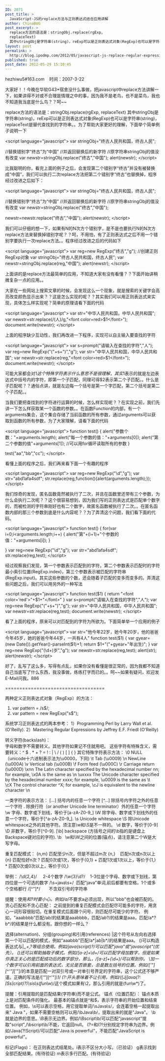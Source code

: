 ```yaml
---
ID: 2071
post_title: >
  JavaScript-JS的replace方法与正则表达式结合应用讲解
author: ChinaBUG
post_excerpt: >
  replace方法的语法是：stringObj.replace(rgExp,
  replaceText)
  其中stringObj是字符串(string)，reExp可以是正则表达式对象(RegExp)也可以是字符串(string)，replaceText是替代查找到的字符串。。为了帮助大家更好的理解，下面举个简单例子说明一下
layout: post
permalink: >
  http://blog.ipodmp.com/2012/05/javascript-js-replace-regular-expression-application-to-explain.html
published: true
post_date: 2012-05-29 15:10:45
---
```

hezhiwu5#163.com    时间：2007-3-22

大家好！！今晚在华软G43*宿舍没什么事做，把javascript中replace方法讲解一下，如果讲得不对或不合理是情理之中的事，因为我不是老鸟，也不是菜鸟，我也不知道我当底是什么鸟？？呵~~

replace方法的语法是：stringObj.replace(rgExp, replaceText) 其中stringObj是字符串(string)，reExp可以是正则表达式对象(RegExp)也可以是字符串(string)，replaceText是替代查找到的字符串。。为了帮助大家更好的理解，下面举个简单例子说明一下

&lt;script language="javascript"&gt;
var stringObj="终古人民共和国，终古人民";

//替换错别字“终古”为“中国”
//并返回替换后的新字符
//原字符串stringObj的值没有改变
var newstr=stringObj.replace("终古","中国");
alert(newstr);
&lt;/script&gt;

比我聪明的你，看完上面的例子之后，会发现第二个错别字“终古”并没有被替换成“中国”，我们可以执行二次replace方法把第二个错别字“终古”也替换掉，程序经过改进之后如下：

&lt;script language="javascript"&gt;
var stringObj="终古人民共和国，终古人民";

//替换错别字“终古”为“中国”
//并返回替换后的新字符
//原字符串stringObj的值没有改变
var newstr=stringObj.replace("终古","中国");

newstr=newstr.replace("终古","中国");
alert(newstr);
&lt;/script&gt;

我们可以仔细的想一下，如果有N的N次方个错别字，是不是也要执行N的N次方replace方法来替换掉错别字呢？？呵，不用怕，有了正则表达式之后不用一个错别字要执行一次replace方法。。程序经过改进之后的代码如下

&lt;script language="javascript"&gt;
var reg=new RegExp("终古","g"); //创建正则RegExp对象
var stringObj="终古人民共和国，终古人民";
var newstr=stringObj.replace(reg,"中国");
alert(newstr);
&lt;/script&gt;

上面讲的是replace方法最简单的应用，不知道大家有没有看懂？？下面开始讲稍微复杂一点的应用。。

大家在一些网站上搜索文章的时候，会发现这么一个现象，就是搜索的关键字会高亮改变颜色显示出来？？这是怎么实现的呢？？其实我们可以用正则表达式来实现，具体怎么样实现呢？简单的原理请看下面的代码

&lt;script language="javascript"&gt;
var str="中华人民共和国，中华人民共和国";
var newstr=str.replace(/(人)/g,"&lt;font color=red&gt;$1&lt;/font&gt;");
document.write(newstr);
&lt;/script&gt;

上面的程序缺少互动性，我们再改进一下程序，实现可以自主输入要查找的字符

&lt;script language="javascript"&gt;
var s=prompt("请输入在查找的字符","人");
var reg=new RegExp("("+s+")","g");
var str="中华人民共和国，中华人民共和国";
var newstr=str.replace(reg,"&lt;font color=red&gt;$1&lt;/font&gt;");
document.write(newstr);
&lt;/script&gt;

可能大家都会对$1这个特殊字符表示什么意思不是很理解，其实$1表示的就是左边表达式中括号内的字符，即第一个子匹配，同理可得$2表示第二个子匹配。。什么是子匹配呢？？通俗点讲，就是左边每一个括号是第一个字匹配，第二个括号是第二个子匹配。。

当我们要把查找到的字符进行运算的时候，怎么样实现呢？？在实现之前，我们先讲一下怎么样获取某一个函数的参数。。在函数Function的内部，有一个arguments集合，这个集合存储了当前函数的所有参数，通过arguments可以获取到函数的所有参数，为了大家理解，请看下面的代码

&lt;script language="javascript"&gt;
function test()
{
alert("参数个数："+arguments.length);
alert("每一个参数的值："+arguments[0]);
alert("第二个参数的值"+arguments[1]);
//可以用for循环读取所有的参数
}

test("aa","bb","cc");
&lt;/script&gt;

看懂上面的程序之后，我们再来看下面一个有趣的程序

&lt;script language="javascript"&gt;
var reg=new RegExp("\d","g");
var str="abd1afa4sdf";
str.replace(reg,function(){alert(arguments.length);});
&lt;/script&gt;

我们惊奇的发现，匿名函数竟然被执行了二次，并且在函数里还带有三个参数，为什么会执行二次呢？？这个很容易想到，因为我们写的正则表达式是匹配单个数字的，而被检测的字符串刚好也有二个数字，故匿名函数被执行了二次。。在匿名函数内部的那三个参数到底是什么内容呢？？为了弄清这个问题，我们看下面的代码。

&lt;script language="javascript"&gt;
function test()
{
for(var i=0;i&lt;arguments.length;i++)
{
alert("第"+(i+1)+"个参数的值："+arguments[i]);
}

}
var reg=new RegExp("\d","g");
var str="abd1afa4sdf";
str.replace(reg,test);
&lt;/script&gt;

经过观察我们发现，第一个参数表示匹配到的字符，第二个参数表示匹配时的字符最小索引位置(RegExp.index)，第三个参数表示被匹配的字符串(RegExp.input)。其实这些参数的个数，还会随着子匹配的变多而变多的。弄清这些问题之后，我们可以用另外的一种写法

&lt;script language="javascript"&gt;
function test($1)
{
return "&lt;font color='red'&gt;"+$1+"&lt;/font&gt;"
}
var s=prompt("请输入在查找的字符","人");
var reg=new RegExp("("+s+")","g");
var str="中华人民共和国，中华人民共和国";
var newstr=str.replace(reg,test);
document.write(newstr);
&lt;/script&gt;

看了上面的程序，原来可以对匹配到的字符为所欲为。下面简单举一个应用的例子

&lt;script language="javascript"&gt;
var str="他今年22岁，她今年20岁，他的爸爸今年45岁，她的爸爸今年44岁，一共有4人"
function test($1)
{
var gyear=(new Date()).getYear()-parseInt($1)+1;
return $1+"("+gyear+"年出生)";
}
var reg=new RegExp("(\d+)岁","g");
var newstr=str.replace(reg,test);
alert(str);
alert(newstr);
&lt;/script&gt;

好了，乱写了这么多，写得有点乱，如果你没有看懂是很正常的，因为我都不知道自己当底写了什么东西，我没事做，练练打字而已的。。呵~~如果有疑问，欢迎发E-Mail问我。886

===================================

两种定义正则表达式对象（RegExp）的方法：
1) var pattern = /s$/;
2) var pattern = new RegExp("s$");

系统学习正则表达式的两本参考：
1）Programming Perl by Larry Wall et al. (O'Reilly).
2）Mastering Regular Expressions by Jeffrey E.F. Friedl (O'Reilly)

转义字符(backslash)：\
字母和数字不需要转义。其他字符如果记不住就用吧。
这些字符有特殊含义，需要转义：^ $ . * + ? = ! : | \ / ( ) [ ] { }
其它特殊字符表示方法：
\0 NULL（unicode十六进制表示法为\u0000，下同)
\t Tab (\u0009)
\n NewLine (\u000A)
\v Vertical tab (\u000B)
\f Form feed (\u000C)
\r Carriage return (\u000D)
\xnn The Latin character specified by the hexadecimal number nn; for example, \x0A is the same as \n
\uxxxx The Unicode character specified by the hexadecimal number xxxx; for example, \u0009 is the same as \t
\cX The control character ^X; for example, \cJ is equivalent to the newline character \n

一类字符的表示方法：
[...] 括号内的任意一个字符
[^...] 除括号内字符之外的任意一个字符
. 除换行符（or another Unicode line terminator）外的任意一个字符
\w 字母、数字或下划线，等价于[a-zA-Z0-9_]
\W 除字母、数字或下划线外的任意一个字符，等价于[^a-zA-Z0-9_].
\s Unicode whitespace
\S 除Unicode whitespace之外的其他字符。须注意\w和\S是不一样的。
\d 数字，等价于[0-9]
\D 非数字，等价于[^0-9].
[\b] backspace (方括号之间的\b指的是键盘上Backspace键对应的字符).
\b   \w和\W之间的位置(锚点)，请注意第二个W是大写字母。

重复匹配模式：
{n,m} 匹配至少n次，但是不超过m次
{n,}    匹配n次或n次以上
{n} 匹配恰好n次
? 匹配0次或1次，等价于{0,1}
+ 匹配1次或1次以上，等价于{1,}
* 匹配0次或0次以上，等价于{0,}

举例：
/\d{2,4}/     2-4个数字
/\w{3}\d?/    1-3位是个字母、数字或下划线，第四位是一个可选的数字
/\s+java\s+/  匹配"java"单词,前后都要有空格，1个或多个空格都行
/[^"]*/       不含双引号的字符串

提醒：使用*和?时要小心。例如/a*/不要求a必须出现，所以"bbb"也会被匹配的。
贪心匹配和不贪心匹配：
之前提到的重复匹配模式会匹配尽可能多的字符，用贪心一词形容很贴切。在重复模式后面跟个问号，则匹配尽可能少的字符。
例如，"aaabbbb"匹配/a*b*/的结果是aaabbbb，匹配/a*b*?/的结果是aaa，匹配/a*?b*/的结果是什么都没有。跟你想的一样么？

选择(alternation)、分组(grouping)和引用(references)
|这个符号从左向右选择第一个可以匹配的模式，例如"aaabbb"匹配/a*|a*b*|b*/的结果是aaa。
()可以构造表达式与|,*,+,?等组合使用。例如/java(script)?/可以匹配"java"或"javascript"(优先）。
()还可以帮助抽取子模式。例如/[a-z]+\d+/可以匹配字母加数字，但是如果你真正关心的是匹配成功后的数字部分，那么，/[a-z]+(\d+)/可以帮到你。
\加一个数字可以引用前面的表达式，无论是否嵌套，总是数左括号的位置。例如/['"][^'"]*['"]/的本意是匹配一对双引号或一对单引号界定的字符串，这个公式还不够严谨。正确的写法是/['"][^'"]*\1/
(?:开头意味着不让引用，例如/([Jj]ava(?:[Ss]cript)?)\sis\s(fun\w*)/这个模式如果有\2，那么引用的就是(fun\w*)了。

提醒：引用提取的是匹配结果(字符串)而不是公式。
锚点（位置匹配）：
锚点本质上是对匹配条件的强化。
最基本的锚点就是^和$，表示字符串的开始位置和结束位置。
例如，\s可以表示空格，用它提取单词/\sJava\s/，会连着空格一起提取出来" Java "，如果不需要空格则可以用/\bJava\b/，提取出来的就是"Java"。
\b就是边界的意思。\B表示无边界。例如/\Bscript\b/可以匹配"javascript"提取"script",/\bscript\b/不能，它返回null。
(?=和(?!分别规定字符串为边界。例如/Java(?!Script)/可以匹配"Java is powerful"，不能匹配"JavaScript is powerful"。

标记(Flags)：
在正则表达式结尾处。i表示不区分大小写。（已验证）
g表示找到全部匹配结果。(有待验证)
m表示多行匹配。(有待验证)